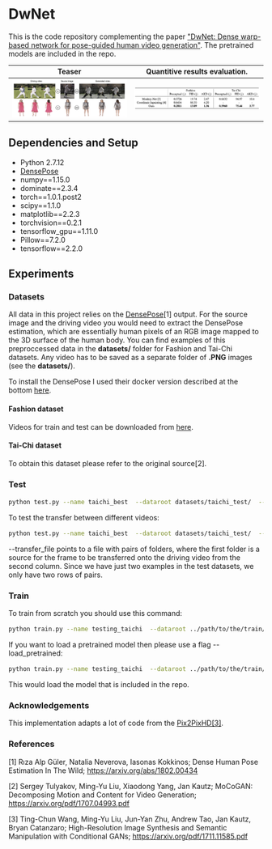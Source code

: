 
# DwNet

This is the code repository complementing the paper ["DwNet: Dense warp-based network for pose-guided human video generation"](https://arxiv.org/abs/1910.09139).  The pretrained models are included in the repo.


Teaser  |  Quantitive results evaluation.
:-------------------------:|:-------------------------:
![gif](demo/teaser.png) | ![gif](demo/quant.png)

## Dependencies and Setup

- Python 2.7.12
- [DensePose](https://github.com/facebookresearch/DensePose)
- numpy==1.15.0
- dominate==2.3.4
- torch==1.0.1.post2
- scipy==1.1.0
- matplotlib==2.2.3
- torchvision==0.2.1
- tensorflow_gpu==1.11.0
- Pillow==7.2.0
- tensorflow==2.2.0


## Experiments

### Datasets
All data in this project relies on the [DensePose](https://github.com/facebookresearch/DensePose)[1] output. For the source image and the driving video you would need to extract the DensePose estimation, which are essentially human pixels of an RGB image mapped to the 3D surface of the human body. You can find examples of this preproccessed data in the **datasets/** folder for Fashion and Tai-Chi datasets. Any video has to be saved as a separate folder of **.PNG** images (see the **datasets/**).

To install the DensePose I used their docker version described at the bottom [here](https://github.com/facebookresearch/DensePose/blob/master/INSTALL.md).

#### Fashion dataset
Videos for train and test can be downloaded from [here](https://vision.cs.ubc.ca/datasets/fashion/).

#### Tai-Chi dataset
To obtain this dataset please refer to the original source[2]. 

### Test
```bash
python test.py --name taichi_best  --dataroot datasets/taichi_test/  --gpu_ids 0 
```

To test the transfer between different videos:

```bash
python test.py --name taichi_best  --dataroot datasets/taichi_test/  --gpu_ids 0 --transfer --transfer_file ./datasets/taichi_pairs.csv
```

\-\-transfer_file points to a file with pairs of folders, where the first folder is a source for the frame to be transferred onto the driving video from the second column. Since we have just two examples in the test datasets, we only have two rows of pairs.


### Train 

To train from scratch you should use this command:
```bash
python train.py --name testing_taichi  --dataroot ../path/to/the/train/dataset --batchSize 8 --gpu_ids 0 

```

If you want to load a pretrained model then please use a flag \-\-load_pretrained:
```bash
python train.py --name testing_taichi  --dataroot ../path/to/the/train/dataset --batchSize 8 --gpu_ids 0 --load_pretrain checkpoints/taichi_best/
```

This would load the model that is included in the repo. 

### Acknowledgements

This implementation adapts a lot of code from the [Pix2PixHD[3]](https://github.com/NVIDIA/pix2pixHD).


### References

[1] Rıza Alp Güler, Natalia Neverova, Iasonas Kokkinos; Dense Human Pose Estimation In The Wild; https://arxiv.org/abs/1802.00434

[2] Sergey Tulyakov, Ming-Yu Liu, Xiaodong Yang, Jan Kautz; MoCoGAN: Decomposing Motion and Content for Video Generation; https://arxiv.org/pdf/1707.04993.pdf

[3] Ting-Chun Wang, Ming-Yu Liu, Jun-Yan Zhu, Andrew Tao, Jan Kautz, Bryan Catanzaro; High-Resolution Image Synthesis and Semantic Manipulation with Conditional GANs; https://arxiv.org/pdf/1711.11585.pdf
